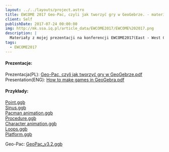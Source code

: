 ```yaml
---
layout: ../../layouts/project.astro
title: EWCOME 2017 Geo-Pac, czyli jak tworzyć gry w GeoGebrze. - materiały
client: Self
publishDate: 2017-07-24 00:00:00
img: http://mk.ssa.iq.pl/article_data/EWCOME2017/EWCOME%202017.png
description: |
  Materiały z mojej prezentacji na konferencji EWCOME2017(East - West Conference on Mathematics Education)
tags:
  - EWCOME2017
---
```


#### Prezentacje:

Prezentacja(PL): [Geo-Pac, czyli jak tworzyć gry w GeoGebrze.pdf](http://mk.ssa.iq.pl/article_data/EWCOME2017/Geo-Pac,%20czyli%20jak%20tworzy%C4%87%20gry%20w%20GeoGebrze.pdf)<br/>
Presentation(ENG): [How to make games in GeoGebra.pdf](http://mk.ssa.iq.pl/article_data/EWCOME2017/How%20to%20make%20games%20in%20GeoGebra.pdf)

#### Przykłady:

[Point.ggb](http://mk.ssa.iq.pl/article_data/EWCOME2017/Point.ggb)<br/>
[Sinus.ggb](http://mk.ssa.iq.pl/article_data/EWCOME2017/Sinus.ggb)<br/>
[Pacman animation.ggb](http://mk.ssa.iq.pl/article_data/EWCOME2017/Pacman%20animation.ggb)<br/>
[Procedure.ggb](http://mk.ssa.iq.pl/article_data/EWCOME2017/Procedure.ggb)<br/>
[Character animation.ggb](http://mk.ssa.iq.pl/article_data/EWCOME2017/Character%20animation.ggb)<br/>
[Loops.ggb](http://mk.ssa.iq.pl/article_data/EWCOME2017/Loops.ggb)<br/>
[Platform.ggb](http://mk.ssa.iq.pl/article_data/EWCOME2017/Platform.ggb)<br/>

Geo-Pac: [GeoPac_v3.2.ggb](http://mk.ssa.iq.pl/article_data/EWCOME2017/GeoPac%20v3.2%20final.ggb)
